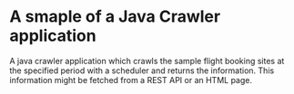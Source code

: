 # A smaple of a Java Crawler application
A java crawler application which crawls the sample flight booking sites at the specified period with a scheduler and returns the information.
This information might be fetched from a REST API or an HTML page.  
